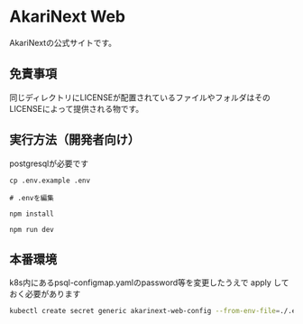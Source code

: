 # AkariNext Web

AkariNextの公式サイトです。

## 免責事項

同じディレクトリにLICENSEが配置されているファイルやフォルダはそのLICENSEによって提供される物です。

## 実行方法（開発者向け）

postgresqlが必要です

```
cp .env.example .env

# .envを編集

npm install

npm run dev
```

## 本番環境

k8s内にあるpsql-configmap.yamlのpassword等を変更したうえで apply しておく必要があります

```sh
kubectl create secret generic akarinext-web-config --from-env-file=./.env
```